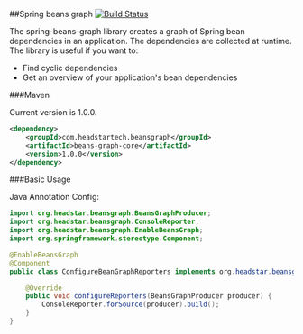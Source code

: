 ##Spring beans graph [![Build Status](https://travis-ci.org/headstar/spring-beans-graph.svg?branch=master)](https://travis-ci.org/headstar/spring-beans-graph)

The spring-beans-graph library creates a graph of Spring bean dependencies in an application. The dependencies are collected at runtime. The library is useful if you want to:

* Find cyclic dependencies
* Get an overview of your application's bean dependencies

###Maven

Current version is 1.0.0.

```xml
<dependency>
    <groupId>com.headstartech.beansgraph</groupId>
    <artifactId>beans-graph-core</artifactId>
    <version>1.0.0</version>
</dependency>
```

###Basic Usage


Java Annotation Config:

```java
import org.headstar.beansgraph.BeansGraphProducer;
import org.headstar.beansgraph.ConsoleReporter;
import org.headstar.beansgraph.EnableBeansGraph;
import org.springframework.stereotype.Component;

@EnableBeansGraph
@Component
public class ConfigureBeanGraphReporters implements org.headstar.beansgraph.BeanGraphConfigurer {

    @Override
    public void configureReporters(BeansGraphProducer producer) {
        ConsoleReporter.forSource(producer).build();
    }
}
```
